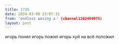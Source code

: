 ```yaml
---
title: 1735
date: 2024-03-08 23:07:31
from: 'endless шизing ⍼' (channel1162404975)
layout: post
---
```


игорь понял игорь пожил игорь хуй на всё поло́жил
